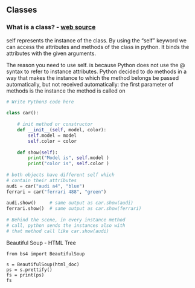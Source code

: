 ## Classes
### What is a class? - [web source](https://www.geeksforgeeks.org/self-in-python-class/)
self represents the instance of the class. By using the “self” keyword we can access the attributes and methods of the class in python. It binds the attributes with the given arguments.

The reason you need to use self. is because Python does not use the @ syntax to refer to instance attributes. Python decided to do methods in a way that makes the instance to which the method belongs be passed automatically, but not received automatically: the first parameter of methods is the instance the method is called on
```python
# Write Python3 code here 
  
class car(): 
      
    # init method or constructor 
    def __init__(self, model, color): 
        self.model = model 
        self.color = color 
          
    def show(self): 
        print("Model is", self.model ) 
        print("color is", self.color ) 
          
# both objects have different self which  
# contain their attributes 
audi = car("audi a4", "blue") 
ferrari = car("ferrari 488", "green") 
  
audi.show()     # same output as car.show(audi) 
ferrari.show()  # same output as car.show(ferrari) 
  
# Behind the scene, in every instance method  
# call, python sends the instances also with 
# that method call like car.show(audi) 
```

Beautiful Soup - HTML Tree
```python3
from bs4 import BeautifulSoup

s = BeautifulSoup(html_doc)
ps = s.prettify()
fs = print(ps)
fs
```
